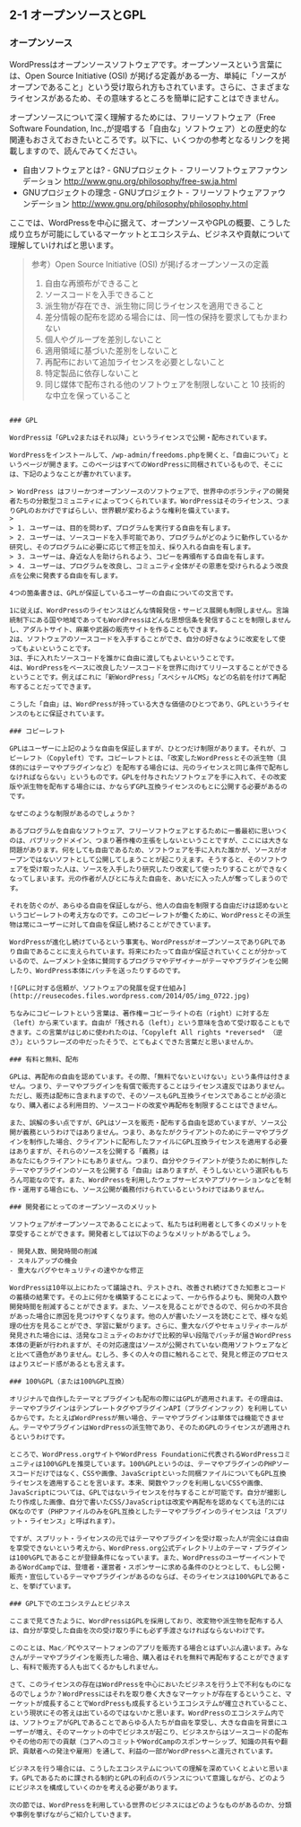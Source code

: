 ## 2-1 オープンソースとGPL

### オープンソース

WordPressはオープンソースソフトウェアです。オープンソースという言葉には、Open Source Initiative (OSI) が掲げる定義がある一方、単純に「ソースがオープンであること」という受け取られ方もされています。さらに、さまざまなライセンスがあるため、その意味するところを簡単に記すことはできません。

オープンソースについて深く理解するためには、フリーソフトウェア（Free Software Foundation, Inc.,が提唱する「自由な」ソフトウェア）との歴史的な関連もおさえておきたいところです。以下に、いくつかの参考となるリンクを掲載しますので、読んでみてください。

- 自由ソフトウェアとは? - GNUプロジェクト - フリーソフトウェアファウンデーション http://www.gnu.org/philosophy/free-sw.ja.html
- GNUプロジェクトの理念 - GNUプロジェクト - フリーソフトウェアファウンデーション http://www.gnu.org/philosophy/philosophy.html

ここでは、WordPressを中心に据えて、オープンソースやGPLの概要、こうした成り立ちが可能にしているマーケットとエコシステム、ビジネスや貢献について理解していければと思います。

> 参考）Open Source Initiative (OSI) が掲げるオープンソースの定義
> 
> 1. 自由な再頒布ができること
> 2. ソースコードを入手できること
> 3. 派生物が存在でき、派生物に同じライセンスを適用できること
> 4. 差分情報の配布を認める場合には、同一性の保持を要求してもかまわない
> 5. 個人やグループを差別しないこと
> 6. 適用領域に基づいた差別をしないこと
> 7. 再配布において追加ライセンスを必要としないこと
> 8. 特定製品に依存しないこと
> 9. 同じ媒体で配布される他のソフトウェアを制限しないこと
> 10 技術的な中立を保っていること
```

### GPL

WordPressは「GPLv2またはそれ以降」というライセンスで公開・配布されています。

WordPressをインストールして、/wp-admin/freedoms.phpを開くと、「自由について」というページが開きます。このページはすべてのWordPressに同梱されているもので、そこには、下記のようなことが書かれています。

> WordPress はフリーかつオープンソースのソフトウェアで、世界中のボランティアの開発者たちの分散型コミュニティによってつくられています。WordPressはそのライセンス、つまりGPLのおかげですばらしい、世界観が変わるような権利を備えています。
> 
> 1. ユーザーは、目的を問わず、プログラムを実行する自由を有します。
> 2. ユーザーは、ソースコードを入手可能であり、プログラムがどのように動作しているか研究し、そのプログラムに必要に応じて修正を加え、採り入れる自由を有します。
> 3. ユーザーは、身近な人を助けられるよう、コピーを再頒布する自由を有します。
> 4. ユーザーは、プログラムを改良し、コミュニティ全体がその恩恵を受けられるよう改良点を公衆に発表する自由を有します。

4つの箇条書きは、GPLが保証しているユーザーの自由についての文言です。

1に従えば、WordPressのライセンスはどんな情報発信・サービス展開も制限しません。言論統制下にある国や地域であってもWordPressはどんな思想信条を発信することを制限しませんし、アダルトサイト、麻薬や武器の販売サイトを作ることもできます。
2は、ソフトウェアのソースコードを入手することができ、自分の好きなように改変をして使ってもよいということです。
3は、手に入れたソースコードを誰かに自由に渡してもよいということです。
4は、WordPressをベースに改良したソースコードを世界に向けてリリースすることができるということです。例えばこれに「新WordPress」「スペシャルCMS」などの名前を付けて再配布することだってできます。

こうした「自由」は、WordPressが持っている大きな価値のひとつであり、GPLというライセンスのもとに保証されています。

### コピーレフト

GPLはユーザーに上記のような自由を保証しますが、ひとつだけ制限があります。それが、コピーレフト（Copyleft）です。コピーレフトとは、「改変したWordPressとその派生物（具体的にはテーマやプラグインなど）を配布する場合には、元のライセンスと同じ条件で配布しなければならない」というものです。GPLを付与されたソフトウェアを手に入れて、その改変版や派生物を配布する場合には、かならずGPL互換ライセンスのもとに公開する必要があるのです。

なぜこのような制限があるのでしょうか？

あるプログラムを自由なソフトウェア、フリーソフトウェアとするために一番最初に思いつくのは、パブリックドメイン、つまり著作権の主張をしないということですが、ここには大きな問題があります。何をしても自由であるため、ソフトウェアを手に入れた誰かが、ソースがオープンではないソフトとして公開してしまうことが起こりえます。そうすると、そのソフトウェアを受け取った人は、ソースを入手したり研究したり改変して使ったりすることができなくなってしまいます。元の作者が人びとに与えた自由を、あいだに入った人が奪ってしまうのです。

それを防ぐのが、あらゆる自由を保証しながら、他人の自由を制限する自由だけは認めないというコピーレフトの考え方なのです。このコピーレフトが働くために、WordPressとその派生物は常にユーザーに対して自由を保証し続けることができています。

WordPressが進化し続けているという事実も、WordPressがオープンソースでありGPLであり自由であることに支えられています。将来にわたって自由が保証されていくことが分かっているので、ムーブメント全体に賛同するプログラマやデザイナーがテーマやプラグインを公開したり、WordPress本体にパッチを送ったりするのです。

![GPLに対する信頼が、ソフトウェアの発展を促す仕組み](http://reusecodes.files.wordpress.com/2014/05/img_0722.jpg)

ちなみにコピーレフトという言葉は、著作権＝コピーライトの右（right）に対する左（left）から来ています。自由が「残される（left）」という意味を含めて受け取ることもできます。この言葉がはじめに使われたのは、「Copyleft All rights *reversed* （逆さ）」というフレーズの中だったそうで、とてもよくできた言葉だと思いませんか。

### 有料と無料、配布

GPLは、再配布の自由を認めています。その際、「無料でないといけない」という条件は付きません。つまり、テーマやプラグインを有償で販売することはライセンス違反ではありません。ただし、販売は配布に含まれますので、そのソースもGPL互換ライセンスであることが必須となり、購入者による利用目的、ソースコードの改変や再配布を制限することはできません。

また、誤解の多い点ですが、GPLはソースを販売・配布する自由を認めていますが、ソース公開が義務というわけではありません。つまり、あなたがクライアントのためにテーマやプラグインを制作した場合、クライアントに配布したファイルにGPL互換ライセンスを適用する必要はありますが、それらのソースを公開する「義務」は
あなたにもクライアントにもありません。つまり、自分やクライアントが使うために制作したテーマやプラグインのソースを公開する「自由」はありますが、そうしないという選択ももちろん可能なのです。また、WordPressを利用したウェブサービスやアプリケーションなどを制作・運用する場合にも、ソース公開が義務付けられているというわけではありません。

### 開発者にとってのオープンソースのメリット

ソフトウェアがオープンソースであることによって、私たちは利用者として多くのメリットを享受することができます。開発者としては以下のようなメリットがあるでしょう。

- 開発人数、開発時間の削減
- スキルアップの機会
- 重大なバグやセキュリティの速やかな修正

WordPressは10年以上にわたって議論され、テストされ、改善され続けてきた知恵とコードの蓄積の結果です。その上に何かを構築することによって、一から作るよりも、開発の人数や開発時間を削減することができます。また、ソースを見ることができるので、何らかの不具合があった場合に原因を見つけやすくなります。他の人が書いたソースを読むことで、様々な処理の仕方を見ることができ、学習に繋がります。さらに、重大なバグやセキュリティホールが発見された場合には、活発なコミュティのおかげで比較的早い段階でパッチが届きWordPress本体の更新が行われますが、その対応速度はソースが公開されていない商用ソフトウェアなどと比べて遜色がありません。むしろ、多くの人々の目に触れることで、発見と修正のプロセスはよりスピード感があるとも言えます。

### 100%GPL（または100%GPL互換）

オリジナルで自作したテーマとプラグインも配布の際にはGPLが適用されます。その理由は、テーマやプラグインはテンプレートタグやプラグインAPI（プラグインフック）を利用しているからです。たとえばWordPressが無い場合、テーマやプラグインは単体では機能できません。テーマやプラグインはWordPressの派生物であり、そのためGPLのライセンスが適用されるというわけです。

ところで、WordPress.orgサイトやWordPress Foundationに代表されるWordPressコミュニティは100%GPLを推奨しています。100%GPLというのは、テーマやプラグインのPHPソースコードだけではなく、CSSや画像、JavaScriptといった同梱ファイルについてもGPL互換ライセンスを適用することを言います。本来、関数やフックを利用しないCSSや画像、JavaScriptについては、GPLではないライセンスを付与することが可能です。自分が撮影したり作成した画像、自分で書いたCSS/JavaScriptは改変や再配布を認めなくても法的にはOKなのです（PHPファイルのみをGPL互換としたテーマやプラグインのライセンスは「スプリット・ライセンス」と呼ばれます）。

ですが、スプリット・ライセンスの元ではテーマやプラグインを受け取った人が完全には自由を享受できないという考えから、WordPress.org公式ディレクトリ上のテーマ・プラグインは100%GPLであることが登録条件になっています。また、WordPressのユーザーイベントであるWordCampでは、登壇者・運営者・スポンサーに求める条件のひとつとして、もし公開・販売・宣伝しているテーマやプラグインがあるのならば、そのライセンスは100%GPLであること、を挙げています。

### GPL下でのエコシステムとビジネス

ここまで見てきたように、WordPressはGPLを採用しており、改変物や派生物を配布する人は、自分が享受した自由を次の受け取り手にも必ず手渡さなければならないわけです。

このことは、Mac／PCやスマートフォンのアプリを販売する場合とはずいぶん違います。みなさんがテーマやプラグインを販売した場合、購入者はそれを無料で再配布することができますし、有料で販売する人も出てくるかもしれません。

さて、このライセンスの存在はWordPressを中心においたビジネスを行う上で不利なものになるのでしょうか？WordPressにはそれを取り巻く大きなマーケットが存在するということ、マーケットが成長することでWordPressも成長するというエコシステムが確立されていること、という現状にその答えは出ているのではないかと思います。WordPressのエコシステム内では、ソフトウェアがGPLであることであらゆる人たちが自由を享受し、大きな自由を背景にユーザーが増え、そのマーケットの中でビジネスが起こり、ビジネスからはソースコードの配布やその他の形での貢献（コアへのコミットやWordCampのスポンサーシップ、知識の共有や翻訳、貢献者への発注や雇用）を通して、利益の一部がWordPressへと還元されています。

ビジネスを行う場合には、こうしたエコシステムについての理解を深めていくとよいと思います。GPLであるために課される制約とGPLの利点のバランスについて意識しながら、どのようにビジネスを構成していくのかを考える必要があります。

次の節では、WordPressを利用している世界のビジネスにはどのようなものがあるのか、分類や事例を挙げながらご紹介していきます。
